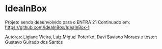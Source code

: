 # IdeaInBox
Projeto sendo desenvolvido para o ENTRA 21
Continuado em: https://github.com/IdeaInBox/IdeaInBox-1

Autores: Ligiane Vieira, Luiz Miguel Poteriko, Davi Saviano Moraes e tester: Gustavo Guirado dos Santos

